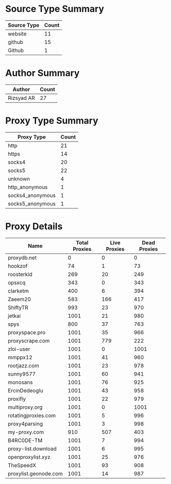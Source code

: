 # Source Type Summary

| Source Type | Count |
|-------------|-------|
| website | 11 |
| github | 15 |
| Github | 1 |


# Author Summary

| Author | Count |
|--------|-------|
| Rizsyad AR | 27 |


# Proxy Type Summary

| Proxy Type | Count |
|------------|-------|
| http | 21 |
| https | 14 |
| socks4 | 20 |
| socks5 | 22 |
| unknown | 4 |
| http_anonymous | 1 |
| socks4_anonymous | 1 |
| socks5_anonymous | 1 |


# Proxy Details

| Name | Total Proxies | Live Proxies | Dead Proxies |
|------|---------------|--------------|---------------|
| proxydb.net | 0 | 0 | 0 |
| hookzof | 74 | 1 | 73 |
| roosterkid | 269 | 20 | 249 |
| opsxcq | 343 | 0 | 343 |
| clarketm | 400 | 6 | 394 |
| Zaeem20 | 583 | 166 | 417 |
| ShiftyTR | 993 | 23 | 970 |
| jetkai | 1001 | 21 | 980 |
| spys | 800 | 37 | 763 |
| proxyspace.pro | 1001 | 35 | 966 |
| proxyscrape.com | 1001 | 779 | 222 |
| zloi-user | 1001 | 0 | 1001 |
| mmppx12 | 1001 | 41 | 960 |
| rootjazz.com | 1001 | 23 | 978 |
| sunny9577 | 1001 | 60 | 941 |
| monosans | 1001 | 76 | 925 |
| ErcinDedeoglu | 1001 | 43 | 958 |
| proxifly | 1001 | 22 | 979 |
| multiproxy.org | 1001 | 0 | 1001 |
| rotatingproxies.com | 1001 | 5 | 996 |
| proxy4parsing | 1001 | 3 | 998 |
| my-proxy.com | 910 | 507 | 403 |
| B4RC0DE-TM | 1001 | 7 | 994 |
| proxy-list.download | 1001 | 6 | 995 |
| openproxylist.xyz | 1001 | 25 | 976 |
| TheSpeedX | 1001 | 93 | 908 |
| proxylist.geonode.com | 1001 | 14 | 987 |
